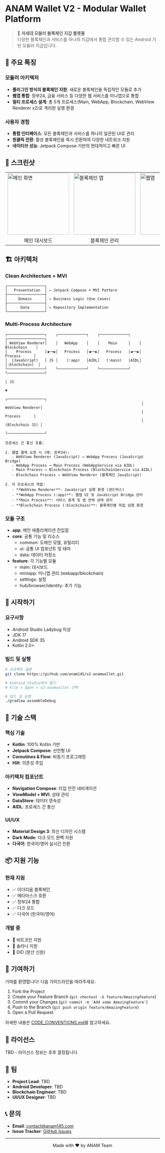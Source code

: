 # ANAM Wallet V2 - Modular Wallet Platform

> 🎯 **차세대 모듈러 블록체인 지갑 플랫폼**  
> 다양한 블록체인과 서비스를 하나의 지갑에서 통합 관리할 수 있는 Android 기반 모듈러 지갑입니다.

## 🌟 주요 특징

### 모듈러 아키텍처

- **플러그인 방식의 블록체인 지원**: 새로운 블록체인을 독립적인 모듈로 추가
- **웹앱 통합**: 정부24, 금융 서비스 등 다양한 웹 서비스를 미니앱으로 통합
- **멀티 프로세스 설계**: 총 5개 프로세스(Main, WebApp, Blockchain, WebView Renderer x2)로 격리된 실행 환경

### 사용자 경험

- **통합 인터페이스**: 모든 블록체인과 서비스를 하나의 일관된 UI로 관리
- **원클릭 전환**: 활성 블록체인을 즉시 전환하여 다양한 네트워크 지원
- **네이티브 성능**: Jetpack Compose 기반의 현대적이고 빠른 UI

## 📱 스크린샷

<table>
  <tr>
    <td><img src="docs/screenshots/main.png" width="200" alt="메인 화면"/></td>
    <td><img src="docs/screenshots/blockchain.png" width="200" alt="블록체인 앱"/></td>
    <td><img src="docs/screenshots/webapp.png" width="200" alt="웹앱"/></td>
    <td><img src="docs/screenshots/settings.png" width="200" alt="설정"/></td>
  </tr>
  <tr>
    <td align="center">메인 대시보드</td>
    <td align="center">블록체인 관리</td>
    <td align="center">통합 웹앱</td>
    <td align="center">설정</td>
  </tr>
</table>

## 🏗️ 아키텍처

### Clean Architecture + MVI

```
┌─────────────────┐
│   Presentation  │ ← Jetpack Compose + MVI Pattern
├─────────────────┤
│     Domain      │ ← Business Logic (Use Cases)
├─────────────────┤
│      Data       │ ← Repository Implementation
└─────────────────┘
```

### Multi-Process Architecture

```
┌─────────────────┐    ┌─────────────┐    ┌─────────────┐    ┌─────────────────┐
│ WebView Renderer│    │   WebApp    │    │    Main     │    │   Blockchain    │
│    Process      │◀──▶│   Process   │◀──▶│   Process   │◀──▶│    Process      │
│  (JavaScript)   │ JS │    (:app)   │AIDL│   (:main)   │AIDL│  (:blockchain)  │
└─────────────────┘    └─────────────┘    └─────────────┘    └─────────────────┘
                                                                        │ JS
                                                                        ▼
                                                              ┌─────────────────┐
                                                              │ WebView Renderer│
                                                              │    Process      │
                                                              │ (Blockchain JS) │
                                                              └─────────────────┘

프로세스 간 통신 흐름:

1. 웹앱 결제 요청 시 (예: 정부24):
   - WebView Renderer (JavaScript) → WebApp Process (JavaScript Bridge)
   - WebApp Process → Main Process (WebAppService via AIDL)
   - Main Process → Blockchain Process (BlockchainService via AIDL)
   - Blockchain Process → WebView Renderer (블록체인 JavaScript)

2. 각 프로세스의 역할:
   - **WebView Renderer**: JavaScript 실행 환경 (샌드박스)
   - **WebApp Process (:app)**: 웹앱 UI 및 JavaScript Bridge 관리
   - **Main Process**: 서비스 중계 및 앱 전체 상태 관리
   - **Blockchain Process (:blockchain)**: 블록체인별 독립 실행 환경
```

### 모듈 구조

- **app**: 메인 애플리케이션 진입점
- **core**: 공통 기능 및 리소스
  - common: 도메인 모델, 유틸리티
  - ui: 공통 UI 컴포넌트 및 테마
  - data: 데이터 저장소
- **feature**: 각 기능별 모듈
  - main: 대시보드
  - miniapp: 미니앱 관리 (webapp/blockchain)
  - settings: 설정
  - hub/browser/identity: 추가 기능

## 🚀 시작하기

### 요구사항

- Android Studio Ladybug 이상
- JDK 17
- Android SDK 35
- Kotlin 2.0+

### 빌드 및 실행

```bash
# 프로젝트 클론
git clone https://github.com/anam145/v2-anamwallet.git

# Android Studio에서 열기
# File > Open > v2-anamwallet 선택

# 빌드 및 실행
./gradlew assembleDebug
```

## 🔧 기술 스택

### 핵심 기술

- **Kotlin**: 100% Kotlin 기반
- **Jetpack Compose**: 선언형 UI
- **Coroutines & Flow**: 비동기 프로그래밍
- **Hilt**: 의존성 주입

### 아키텍처 컴포넌트

- **Navigation Compose**: 타입 안전 네비게이션
- **ViewModel + MVI**: 상태 관리
- **DataStore**: 데이터 영속성
- **AIDL**: 프로세스 간 통신

### UI/UX

- **Material Design 3**: 최신 디자인 시스템
- **Dark Mode**: 다크 모드 완벽 지원
- **다국어**: 한국어/영어 실시간 전환

## 📦 지원 기능

### 현재 지원

- ✅ 이더리움 블록체인
- ✅ 메타마스크 호환
- ✅ 정부24 통합
- ✅ 다크 모드
- ✅ 다국어 (한국어/영어)

### 개발 중

- 🚧 비트코인 지원
- 🚧 솔라나 지원
- 🚧 DID (분산 신원)

## 🤝 기여하기

기여를 환영합니다! 다음 가이드라인을 따라주세요:

1. Fork the Project
2. Create your Feature Branch (`git checkout -b feature/AmazingFeature`)
3. Commit your Changes (`git commit -m 'Add some AmazingFeature'`)
4. Push to the Branch (`git push origin feature/AmazingFeature`)
5. Open a Pull Request

자세한 내용은 [CODE_CONVENTIONS.md](CODE_CONVENTIONS.md)를 참고하세요.

## 📄 라이선스

TBD - 라이선스 정보는 추후 결정됩니다.

## 👥 팀

- **Project Lead**: TBD
- **Android Developer**: TBD
- **Blockchain Engineer**: TBD
- **UI/UX Designer**: TBD

## 📞 문의

- **Email**: contact@anam145.com
- **Issue Tracker**: [GitHub Issues](https://github.com/anam145/v2-anamwallet/issues)

---

<p align="center">
Made with ❤️ by ANAM Team
</p>
